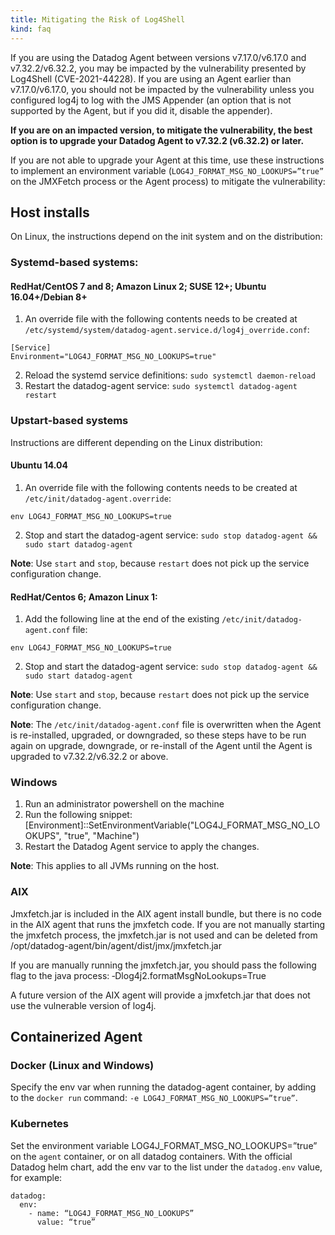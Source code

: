 ```yaml
---
title: Mitigating the Risk of Log4Shell
kind: faq
---
```


If you are using the Datadog Agent between versions v7.17.0/v6.17.0 and v7.32.2/v6.32.2, you may be impacted by the vulnerability presented by Log4Shell (CVE-2021-44228). If you are using an Agent earlier than v7.17.0/v6.17.0, you should not be impacted by the vulnerability unless you configured log4j to log with the JMS Appender (an option that is not supported by the Agent, but if you did it, disable the appender).

**If you are on an impacted version, to mitigate the vulnerability, the best option is to upgrade your Datadog Agent to v7.32.2 (v6.32.2) or later.** 

If you are not able to upgrade your Agent at this time, use these instructions to implement an environment variable (`LOG4J_FORMAT_MSG_NO_LOOKUPS=”true”` on the JMXFetch process or the Agent process) to mitigate the vulnerability: 

## Host installs

On Linux, the instructions depend on the init system and on the distribution:

### Systemd-based systems:

#### RedHat/CentOS 7 and 8; Amazon Linux 2; SUSE 12+; Ubuntu 16.04+/Debian 8+

1. An override file with the following contents needs to be created at `/etc/systemd/system/datadog-agent.service.d/log4j_override.conf`:
  ```
  [Service]
  Environment="LOG4J_FORMAT_MSG_NO_LOOKUPS=true"
  ```
2. Reload the systemd service definitions: `sudo systemctl daemon-reload`
3. Restart the datadog-agent service: `sudo systemctl datadog-agent restart`


### Upstart-based systems 

Instructions are different depending on the Linux distribution:

#### Ubuntu 14.04

1. An override file with the following contents needs to be created at `/etc/init/datadog-agent.override`:
  ```
  env LOG4J_FORMAT_MSG_NO_LOOKUPS=true
  ```
2. Stop and start the datadog-agent service: `sudo stop datadog-agent && sudo start datadog-agent`

**Note**: Use `start` and `stop`, because `restart` does not pick up the service configuration change.

#### RedHat/Centos 6; Amazon Linux 1:

1. Add the following line at the end of the existing `/etc/init/datadog-agent.conf` file:
  ```
  env LOG4J_FORMAT_MSG_NO_LOOKUPS=true
  ```
2. Stop and start the datadog-agent service: `sudo stop datadog-agent && sudo start datadog-agent`

**Note**: Use `start` and `stop`, because `restart` does not pick up the service configuration change.

**Note**: The `/etc/init/datadog-agent.conf` file is overwritten when the Agent is re-installed, upgraded, or downgraded, so these steps have to be run again on upgrade, downgrade, or re-install of the Agent until the Agent is upgraded to v7.32.2/v6.32.2 or above.

### Windows

1. Run an administrator powershell on the machine
2. Run the following snippet:
[Environment]::SetEnvironmentVariable("LOG4J_FORMAT_MSG_NO_LOOKUPS", "true", "Machine")
3. Restart the Datadog Agent service to apply the changes.

**Note**: This applies to all JVMs running on the host.

### AIX

Jmxfetch.jar is included in the AIX agent install bundle, but there is no code in the AIX agent that runs the jmxfetch code. If you are not manually starting the jmxfetch process, the jmxfetch.jar is not used and can be deleted from /opt/datadog-agent/bin/agent/dist/jmx/jmxfetch.jar

If you are manually running the jmxfetch.jar, you should pass the following flag to the java process: ‐Dlog4j2.formatMsgNoLookups=True

A future version of the AIX agent will provide a jmxfetch.jar that does not use the vulnerable version of log4j.

## Containerized Agent

### Docker (Linux and Windows)

Specify the env var when running the datadog-agent container, by adding to the `docker run` command: `-e LOG4J_FORMAT_MSG_NO_LOOKUPS=”true”`.

### Kubernetes

Set the environment variable LOG4J_FORMAT_MSG_NO_LOOKUPS=”true” on the `agent` container, or on all datadog containers. With the official Datadog helm chart, add the env var to the list under the `datadog.env` value, for example:

```
datadog:
  env:
    - name: “LOG4J_FORMAT_MSG_NO_LOOKUPS”
      value: “true”
```
